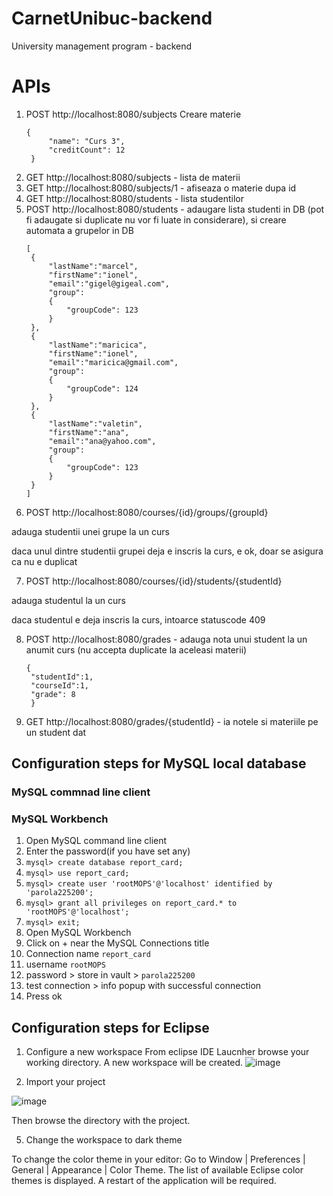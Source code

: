 # CarnetUnibuc-backend
University management program - backend


# APIs
1. POST http://localhost:8080/subjects
   Creare materie
   ```
   {
        "name": "Curs 3",
        "creditCount": 12
    }
   ```
2. GET http://localhost:8080/subjects - lista de materii
3. GET http://localhost:8080/subjects/1 - afiseaza o materie dupa id 
4. GET http://localhost:8080/students - lista studentilor
5. POST http://localhost:8080/students - adaugare lista studenti in DB (pot fi adaugate si duplicate nu vor fi luate in considerare), si creare automata a grupelor in DB
   ```
   [
    {
        "lastName":"marcel",
        "firstName":"ionel",
        "email":"gigel@gigeal.com",
        "group":
        {
            "groupCode": 123
        }
    },
    {
        "lastName":"maricica",
        "firstName":"ionel",
        "email":"maricica@gmail.com",
        "group":
        {
            "groupCode": 124
        }
    },
    {
        "lastName":"valetin",
        "firstName":"ana",
        "email":"ana@yahoo.com",
        "group":
        {
            "groupCode": 123
        }
    }
   ]
   ```
6. POST http://localhost:8080/courses/{id}/groups/{groupId}

adauga studentii unei grupe la un curs

daca unul dintre studentii grupei deja e inscris la curs, e ok, doar se asigura ca nu e duplicat

7. POST http://localhost:8080/courses/{id}/students/{studentId}

adauga studentul la un curs

daca studentul e deja inscris la curs, intoarce statuscode 409

8. POST http://localhost:8080/grades - adauga nota unui student la un anumit curs (nu accepta duplicate la aceleasi materii)
   ```
   {
    "studentId":1,
    "courseId":1,
    "grade": 8
    }
   ```
9. GET http://localhost:8080/grades/{studentId} - ia notele si materiile pe un student dat


## Configuration steps for MySQL local database
### MySQL commnad line client
### MySQL Workbench

1. Open MySQL command line client
2. Enter the password(if you have set any)
3. ```mysql> create database report_card;```
4. ```mysql> use report_card;```
5. ```mysql> create user 'rootMOPS'@'localhost' identified by 'parola225200';```
6. ```mysql> grant all privileges on report_card.* to 'rootMOPS'@'localhost';```
7. ```mysql> exit;```
8. Open MySQL Workbench
9. Click on + near the MySQL Connections title
10. Connection name ```report_card```
11. username ```rootMOPS```
12. password > store in vault > ```parola225200```
13. test connection > info popup with successful connection
14. Press ok 

## Configuration steps for Eclipse 
1. Configure a new workspace
From eclipse IDE Laucnher browse your working directory. A new workspace will be created.
![image](https://user-images.githubusercontent.com/61749814/206441203-4188b06f-67bc-4cd2-8209-acfe832af924.png)

3. Import your project

![image](https://user-images.githubusercontent.com/61749814/206441518-0b3eadf5-b5fa-49f9-ab0c-97d7dd1b0ff3.png)

Then browse the directory with the project.

5. Change the workspace to dark theme

To change the color theme in your editor: Go to Window | Preferences | General | Appearance | Color Theme. The list of available Eclipse color themes is displayed. A restart of the application will be required.
